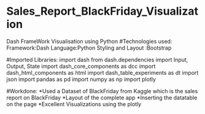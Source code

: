# Sales_Report_BlackFriday_Visualization

Dash FrameWork Visualisation using Python
#Technologies used:
Framework:Dash
Language:Python
Styling and Layout :Bootstrap

#Imported Libraries:
import dash
from dash.dependencies import Input, Output, State
import dash_core_components as dcc
import dash_html_components as html
import dash_table_experiments as dt
import json
import pandas as pd
import numpy as np
import plotly

#Workdone:
*Used a Dataset of BlackFriday from Kaggle which is the sales report on BlackFriday
*Layout of the complete app
*Inserting the datatable on the page
*Excellent Visualizations using the plotly


